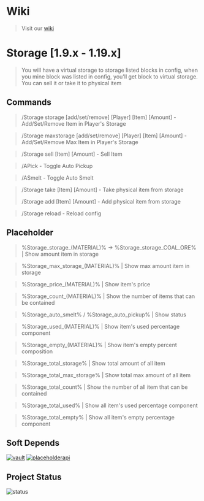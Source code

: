 # Wiki

> Visit our [wiki](https://vochidanh.gitbook.io/storage/)

# Storage  [1.9.x - 1.19.x]

> You will have a virtual storage to storage listed blocks in config, when you mine block was listed in config, you'll
> get block to virtual storage. You can sell it or take it to physical item

## Commands

> /Storage storage [add/set/remove] [Player] [Item] [Amount] - Add/Set/Remove Item in Player's Storage

> /Storage maxstorage [add/set/remove] [Player] [Item] [Amount] - Add/Set/Remove Max Item in Player's Storage

> /Storage sell [Item] [Amount] - Sell Item

> /APick - Toggle Auto Pickup

> /ASmelt - Toggle Auto Smelt

> /Storage take [Item] [Amount] - Take physical item from storage
>
> /Storage add [Item] [Amount] - Add physical item from storage

> /Storage reload - Reload config

## Placeholder

> %Storage_storage_(MATERIAL)% -> %Storage_storage_COAL_ORE% | Show amount item in storage

> %Storage_max_storage_(MATERIAL)% | Show max amount item in storage

> %Storage_price_(MATERIAL)% | Show item's price

> %Storage_count_(MATERIAL)% | Show the number of items that can be contained

> %Storage_auto_smelt% / %Storage_auto_pickup% | Show status

> %Storage_used_(MATERIAL)% | Show item's used percentage component

> %Storage_empty_(MATERIAL)% | Show item's empty percent composition

> %Storage_total_storage% | Show total amount of all item

> %Storage_total_max_storage% | Show total max amount of all item

> %Storage_total_count% | Show the number of all item that can be contained

> %Storage_total_used% | Show all item's used percentage component

> %Storage_total_empty% | Show all item's empty percentage component

## Soft Depends

[![vault](https://img.shields.io/badge/Vault-1.7-blue?style="badge)](https://www.spigotmc.org/resources/34315/)
[![placeholderapi](https://img.shields.io/badge/PlaceholderAPI-2.11.11-blue?style="badge)](https://www.spigotmc.org/resources/6245/) <br>

## Project Status

![status](https://img.shields.io/badge/Project--Status-Active-green?style=badge) 
